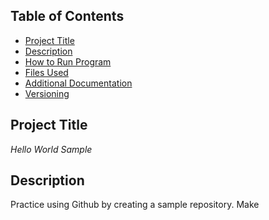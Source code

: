 ## Table of Contents

- [Project Title](#Project-Title)
- [Description](#Description)
- [How to Run Program](#How-to-run-program)
- [Files Used](#files-used)
- [Additional Documentation](#additonal-documentation)
- [Versioning](#versioning)

## Project Title

*Hello World Sample*

## Description

Practice using Github by creating a sample repository. Make 
